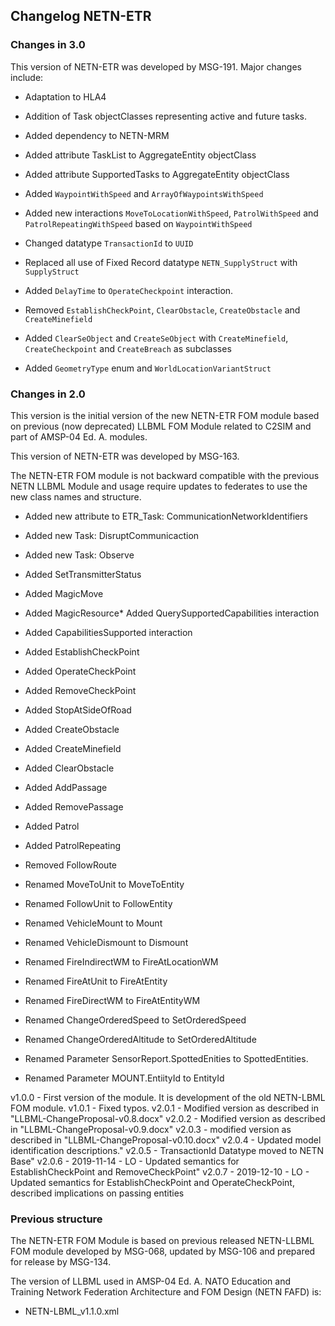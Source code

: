 ## Changelog NETN-ETR

### Changes in 3.0
This version of NETN-ETR was developed by MSG-191.
Major changes include:
* Adaptation to HLA4
* Addition of Task objectClasses representing active and future tasks.

* Added dependency to NETN-MRM
* Added attribute TaskList to AggregateEntity objectClass
* Added attribute SupportedTasks to AggregateEntity objectClass
* Added `WaypointWithSpeed` and `ArrayOfWaypointsWithSpeed`
* Added new interactions `MoveToLocationWithSpeed`, `PatrolWithSpeed` and `PatrolRepeatingWithSpeed` based on `WaypointWithSpeed`

* Changed datatype `TransactionId` to `UUID`

* Replaced all use of Fixed Record datatype `NETN_SupplyStruct` with `SupplyStruct`
* Added `DelayTime` to `OperateCheckpoint` interaction.

* Removed `EstablishCheckPoint`, `ClearObstacle`, `CreateObstacle` and `CreateMinefield`
* Added `ClearSeObject` and `CreateSeObject` with `CreateMinefield`, `CreateCheckpoint` and `CreateBreach` as subclasses
* Added `GeometryType` enum and `WorldLocationVariantStruct` 

### Changes in 2.0
This version is the initial version of the new NETN-ETR FOM module based on previous (now deprecated) LLBML FOM Module related to C2SIM and part of AMSP-04 Ed. A. modules. 

This version of NETN-ETR was developed by MSG-163.

The NETN-ETR FOM module is not backward compatible with the previous NETN LLBML Module and usage require updates to federates to use the new class names and structure.

* Added new attribute to ETR_Task: CommunicationNetworkIdentifiers
* Added new Task: DisruptCommunicaction
* Added new Task: Observe
* Added SetTransmitterStatus 
* Added MagicMove
* Added MagicResource* Added QuerySupportedCapabilities interaction
* Added CapabilitiesSupported interaction
* Added EstablishCheckPoint
* Added OperateCheckPoint
* Added RemoveCheckPoint
* Added StopAtSideOfRoad
* Added CreateObstacle
* Added CreateMinefield
* Added ClearObstacle
* Added AddPassage
* Added RemovePassage
* Added Patrol
* Added PatrolRepeating

* Removed FollowRoute

* Renamed MoveToUnit to MoveToEntity 
* Renamed FollowUnit to FollowEntity
* Renamed VehicleMount to Mount
* Renamed VehicleDismount to Dismount
* Renamed FireIndirectWM to FireAtLocationWM
* Renamed FireAtUnit to FireAtEntity
* Renamed FireDirectWM to FireAtEntityWM
* Renamed ChangeOrderedSpeed to SetOrderedSpeed
* Renamed ChangeOrderedAltitude to SetOrderedAltitude
* Renamed Parameter SensorReport.SpottedEnities to SpottedEntities.
* Renamed Parameter MOUNT.EntiityId to EntityId



<useHistory>v1.0.0 - First version of the module. It is development of the old NETN-LBML FOM module.</useHistory>
<useHistory>v1.0.1 - Fixed typos.</useHistory>
<useHistory>v2.0.1 - Modified version as described in "LLBML-ChangeProposal-v0.8.docx"</useHistory>
<useHistory>v2.0.2 - Modified version as described in "LLBML-ChangeProposal-v0.9.docx"</useHistory>
<useHistory>v2.0.3 - modified version as described in "LLBML-ChangeProposal-v0.10.docx"</useHistory>
<useHistory>v2.0.4 - Updated model identification descriptions."</useHistory>
<useHistory>v2.0.5 - TransactionId Datatype moved to NETN Base"</useHistory>
<useHistory>v2.0.6 - 2019-11-14 - LO - Updated semantics for EstablishCheckPoint and RemoveCheckPoint"</useHistory>
<useHistory>v2.0.7 - 2019-12-10 - LO - Updated semantics for EstablishCheckPoint and OperateCheckPoint, described implications on passing entities

### Previous structure

The NETN-ETR FOM Module is based on previous released NETN-LLBML FOM module developed by MSG-068, updated by MSG-106 and prepared for release by MSG-134.

The version of LLBML used in AMSP-04 Ed. A. NATO Education and Training Network Federation Architecture and FOM Design (NETN FAFD) is:
* NETN-LBML_v1.1.0.xml


